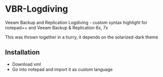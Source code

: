 VBR-Logdiving
=============

Veeam Backup and Replication Logdiving - custom syntax highlight for notepad++ and Veeam Backup & Replication 6x, 7x

This was thrown together in a hurry, it depends on the solarized-dark theme

## Installation
- Download xml
- Go into notepad and import it as custom language

